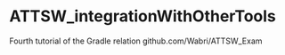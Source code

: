 # ATTSW_integrationWithOtherTools
Fourth tutorial of the Gradle relation github.com/Wabri/ATTSW_Exam
